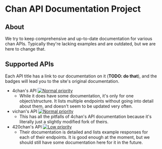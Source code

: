 # Chan API Documentation Project

## About

We try to keep comprehensive and up-to-date documentation for various chan APIs. Typically they're lacking examples and are outdated, but we are here to change that.

## Supported APIs

Each API title has a link to our documentation on it (**TODO: do that**), and the badges will lead you to the site's original documentation.

* 4chan's API <a href="https://github.com/4chan/4chan-api/"><img src="https://r3c0d3x.github.io/chan-apis/priority_shields/normal.svg" alt="Normal priority"></a>
  - While it does have some documentation, it's only for one object/structure. It lists multiple endpoints without going into detail about them, and doesn't seem to be updated very often.
* vichan's API <a href="https://github.com/vichan-devel/vichan-API/"><img src="https://r3c0d3x.github.io/chan-apis/priority_shields/normal.svg" alt="Normal priority"></a>
  - This has all the pitfalls of 4chan's API documentation because it's literally just a slightly modified fork of theirs.
* 420chan's API <a href="http://api.420chan.org/"><img src="https://r3c0d3x.github.io/chan-apis/priority_shields/low.svg" alt="Low priority"></a>
  - Their documentation is detailed and lists example responses for each of their endpoints. It is good enough at the moment, but we should still have some documentation here for it in the future.
